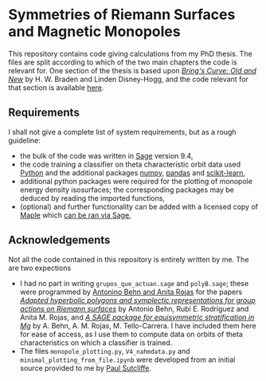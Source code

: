 # Symmetries of Riemann Surfaces and Magnetic Monopoles 
This repository contains code giving calculations from my PhD thesis. The files are split according to which of the two main chapters the code is relevant for.
One section of the thesis is based upon [*Bring's Curve: Old and New*](https://arxiv.org/abs/2208.13692) by H. W. Braden and Linden Disney-Hogg, and the code relevant for that 
section is available [here](https://github.com/DisneyHogg/Brings\_Curve). 

## Requirements
I shall not give a complete list of system requirements, but as a rough guideline:
* the bulk of the code was written in [Sage](https://www.sagemath.org/) version 9.4,
* the code training a classifier on theta characteristic orbit data used [Python](https://www.python.org/) and the additional packages [numpy](https://numpy.org/), [pandas](https://pandas.pydata.org/) and [scikit-learn](https://scikit-learn.org/stable/index.html),
* additional python packages were required for the plotting of monopole energy density isosurfaces; the corresponding packages may be deduced by reading the imported functions,
* (optional) and further functionality can be added with a licensed copy of [Maple](https://www.maplesoft.com/) which [can be ran via Sage](https://doc.sagemath.org/html/en/reference/interfaces/sage/interfaces/maple.html),

## Acknowledgements
Not all the code contained in this repository is entirely written by me. The are two expections
* I had no part in writing `grupos_que_actuan.sage` and `polyB.sage`; these were programmed by [Antonino Behn and Anita Rojas](https://sites.google.com/a/u.uchile.cl/mat-ciencias-prof-anita-rojas/home/proyectos) for the papers [*Adapted hyperbolic polygons and symplectic representations for group actions on Riemann surfaces*](https://doi.org/10.1016/j.jpaa.2012.06.030) by Antonio Behn, Rubí E. Rodríguez and Anita M. Rojas, and [*A SAGE package for equisymmetric stratification in Mg*](https://doi.org/10.1080/10586458.2020.1763872) by A. Behn, A. M. Rojas, M. Tello-Carrera. I have included them here for ease of access, as I use them to compute data on orbits of theta characteristics on which a classifier is trained.
* The files `monopole_plotting.py`, `V4_nahmdata.py` and `minimal_plotting_from_file.ipynb` were developed from an initial source provided to me by [Paul Sutcliffe](https://www.maths.dur.ac.uk/users/p.m.sutcliffe/index.html).

